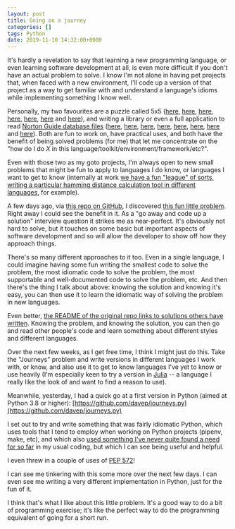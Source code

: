 ```yaml
---
layout: post
title: Going on a journey
categories: []
tags: Python
date: 2019-11-10 14:32:00+0000
---
```


It's hardly a revelation to say that learning a new programming language, or
even learning software development at all, is even more difficult if you
don't have an actual problem to solve. I know I'm not alone in having pet
projects that, when faced with a new environment, I'll code up a version of
that project as a way to get familiar with and understand a language's
idioms while implementing something I know well.

Personally, my two favourites are a puzzle called 5x5
([here](https://github.com/davep/5x5.xml),
[here](https://github.com/davep/Chrome-5x5),
[here](https://github.com/davep/5x5-for-Chrome),
[here](https://github.com/davep/5x5-Palm),
[here](https://github.com/davep/5x5.el),
[here](https://github.com/davep/5x5-react) and
[here](http://davep.org/misc/5x5/)), and writing a library or even a full
application to read [Norton Guide database
files](https://en.wikipedia.org/wiki/Norton_Guides)
([here](https://github.com/davep/ng2html),
[here](https://github.com/davep/w3ng),
[here](https://github.com/davep/eg-OS2),
[here](https://github.com/davep/weg1013),
[here](https://github.com/davep/weg), [here](https://github.com/davep/eg),
[here](https://github.com/davep/eg.el) and
[here](https://github.com/davep/jsNG)). Both are fun to work on, have
practical uses, and both have the benefit of being solved problems (for me)
that let me concentrate on the "how do I do *X* in this
language/toolkit/environment/framework/etc?".

Even with those two as my goto projects, I'm always open to new small
problems that might be fun to apply to languages I do know, or languages I
want to get to know (internally at work [we have a fun "league" of sorts,
writing a particular hamming distance calculation tool in different
languages](https://twitter.com/davepdotorg/status/1123952281156751361), for
example).

A few days ago, via [this repo on
GitHub](https://github.com/Lethrir/Journeys), I discovered [this fun little
problem](https://github.com/mikehadlow/Journeys). Right away I could see the
benefit in it. As a "go away and code up a solution" interview question it
strikes me as near-perfect. It's obviously not hard to solve, but it touches
on some basic but important aspects of software development and so will
allow the developer to show off how they approach things.

There's so many different approaches to it too. Even in a single language, I
could imagine having some fun writing the smallest code to solve the
problem, the most idiomatic code to solve the problem, the most supportable
and well-documented code to solve the problem, etc. And then there's the
thing I talk about above: knowing the solution and knowing it's easy, you
can then use it to learn the idiomatic way of solving the problem in new
languages.

Even better, [the README of the original repo links to solutions others have
written](https://github.com/mikehadlow/Journeys#other-solutions). Knowing
the problem, and knowing the solution, you can then go and read other
people's code and learn something about different styles and different
languages.

Over the next few weeks, as I get free time, I think I might just do this.
Take the "Journeys" problem and write versions in different languages I work
with, or know, and also use it to get to know languages I've yet to know or
use heavily (I'm especially keen to try a version in
[Julia](https://julialang.org/) -- a language I really like the look of and
want to find a reason to use).

Meanwhile, yesterday, I had a quick go at a first version in Python (aimed
at Python 3.8 or higher):
[https://github.com/davep/journeys.py](https://github.com/davep/journeys.py)

I set out to try and write something that was fairly idiomatic Python, which
uses tools that I tend to employ when working on Python projects (pipenv,
make, etc), and which also [used something I've never quite found a need for
so far](https://docs.python.org/3/library/dataclasses.html) in my usual
coding, but which I can see being useful and helpful.

I even threw in a couple of uses of [PEP
572](https://www.python.org/dev/peps/pep-0572/)!

I can see me tinkering with this some more over the next few days. I can
even see me writing a very different implementation in Python, just for the
fun of it.

I think that's what I like about this little problem. It's a good way to do
a bit of programming exercise; it's like the perfect way to do the
programming equivalent of going for a short run.

[//]: # (2019-11-10-going-on-a-journey.md ends here)
